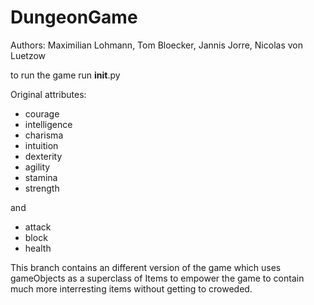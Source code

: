 # DungeonGame
Authors: Maximilian Lohmann, Tom Bloecker, Jannis Jorre, Nicolas von Luetzow

to run the game run __init__.py

Original attributes:
- courage
- intelligence
- charisma
- intuition
- dexterity
- agility
- stamina
- strength

and
- attack
- block
- health

This branch contains an different version of the game which uses gameObjects as a superclass of Items to empower
the game to contain much more interresting items without getting to croweded.